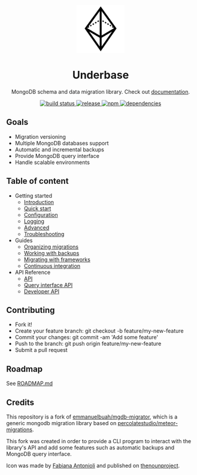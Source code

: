 <p align="center">
  <img src="docs/logo.svg" width="128" alt="" />
</p>

<h1 align="center">Underbase</h1>

<p align="center">MongoDB schema and data migration library. Check out <a href="https://sundowndev.github.io/underbase">documentation</a>.</p>

<div align="center">
  <a href="https://travis-ci.org/sundowndev/underbase">
    <img src="https://img.shields.io/travis/sundowndev/underbase/master.svg?style=flat-square" alt="build status" />
  </a>
  <a href="https://github.com/sundowndev/underbase/releases">
    <img src="https://img.shields.io/github/release/sundowndev/underbase.svg?style=flat-square" alt="release" />
  </a>
  <a href="https://www.npmjs.com/package/underbase">
    <img alt="npm" src="https://img.shields.io/npm/v/underbase.svg?style=flat-square">
  </a>
  <a href="https://david-dm.org/sundowndev/underbase">
    <img src="https://david-dm.org/sundowndev/underbase/status.svg?style=flat-square" alt="dependencies" />
  </a>
</div>

## Goals

- Migration versioning
- Multiple MongoDB databases support
- Automatic and incremental backups
- Provide MongoDB query interface
- Handle scalable environments
<!-- - Backup restoration- Flexible & easy to configure -->
## Table of content

- Getting started
  - [Introduction](https://sundowndev.github.io/underbase/#/intro)
  - [Quick start](https://sundowndev.github.io/underbase/#/quick-start)
  - [Configuration](https://sundowndev.github.io/underbase/#/configuration)
  - [Logging](https://sundowndev.github.io/underbase/#/logging)
  - [Advanced](https://sundowndev.github.io/underbase/#/advanced)
  - [Troubleshooting](https://sundowndev.github.io/underbase/#/troubleshooting)
- Guides
  - [Organizing migrations](https://sundowndev.github.io/underbase/#/organize)
  - [Working with backups](https://sundowndev.github.io/underbase/#/working-with-backups)
  - [Migrating with frameworks](https://sundowndev.github.io/underbase/#/migrating-with-frameworks)
  - [Continuous integration](https://sundowndev.github.io/underbase/#/continuous-integration)
- API Reference
  - [API](https://sundowndev.github.io/underbase/#/api)
  - [Query interface API](https://sundowndev.github.io/underbase/#/query-interface-api)
  - [Developer API](https://sundowndev.github.io/underbase/#/dev-api)

## Contributing

- Fork it!
- Create your feature branch: git checkout -b feature/my-new-feature
- Commit your changes: git commit -am 'Add some feature'
- Push to the branch: git push origin feature/my-new-feature
- Submit a pull request

## Roadmap

See [ROADMAP.md](ROADMAP.md)

## Credits

This repository is a fork of [emmanuelbuah/mgdb-migrator](https://github.com/emmanuelbuah/mgdb-migrator), which is a generic mongodb migration library based on [percolatestudio/meteor-migrations](https://github.com/percolatestudio/meteor-migrations).

This fork was created in order to provide a CLI program to interact with the library's API and add some features such as automatic backups and MongoDB query interface.

Icon was made by [Fabiana Antonioli](https://thenounproject.com/FafiAC) and published on [thenounproject](https://thenounproject.com/search/?q=prism&i=2263153).
